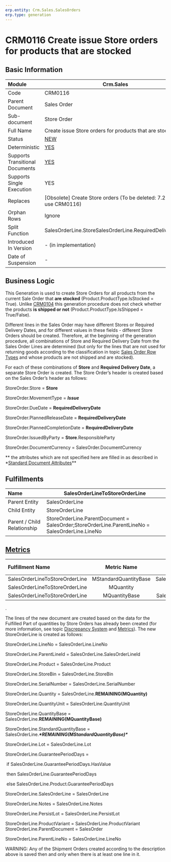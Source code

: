 ```yaml
---
erp.entity: Crm.Sales.SalesOrders
erp.type: generation
---
```


# CRM0116 Create issue Store orders for products that are stocked

## Basic Information

| Module                          | Crm.Sales                                                    |
| :------------------------------ | ------------------------------------------------------------ |
| Code                            | CRM0116                                                      |
| Parent Document                 | Sales Order                                                  |
| Sub-document                    | Store Order                                                  |
| Full Name                       | Create issue Store orders for products that are stocked      |
| Status                          | [NEW](https://enterpriseone.atlassian.net/wiki/spaces/techdoc/pages/215777330/Generation+Procedures+Lifetime+Stages) |
| Deterministic                   | [YES](https://olddocs.erp.net/tech/document-generation-and-transitional-documents-194314241.html) |
| Supports Transitional Documents | [YES](https://olddocs.erp.net/tech/document-generation-and-transitional-documents-194314241.html) |
| Supports Single Execution       | YES                                                          |
| Replaces                        | [Obsolete] Create Store orders (To be deleted: 7.2022; use CRM0116) |
| Orphan Rows                     | Ignore                                                       |
| Split Function                  | SalesOrderLine.StoreSalesOrderLine.RequiredDeliveryDate      |
| Introduced In Version           | - (in implementation)                                        |
| Date of Suspension              | -                                                            |

## Business Logic

This Generation is used to create Store Orders for all products from the current Sale Order that **are stocked** (Product.ProductType.IsStocked = True). Unlike [CRM0104](CRM0104.md) this generation procedure does not check whether the products **is shipped or not** (Product.ProductType.IsShipped = True/False). 

Different lines in the Sales Order may have different Stores or Required Delivery Dates, and for different values in these fields - different Store Orders should be created. Therefore, at the beginning of the generation procedure, all combinations of Store and Required Delivery Date from the Sales Order Lines are determined (but only for the lines that are not used for returning goods according to the classification in topic [Sales Order Row Types](https://enterpriseone.atlassian.net/wiki/spaces/techdoc/pages/82608171/Sales+Order+Row+Types) and whose products are not shipped and are stocked).



For each of these combinations of **Store** and **Required Delivery Date**, a separate Store Order is created. The Store Order’s header is created based on the Sales Order’s header as follows:

StoreOrder.Store = **Store**

StoreOrder.MovementType = ***Issue***

StoreOrder.DueDate = **RequiredDeliveryDate**

StoreOrder.PlannedReleaseDate = **RequiredDeliveryDate**

StoreOrder.PlannedCompletionDate = **RequiredDeliveryDate**

StoreOrder.IssuedByParty = **Store**.ResponsibleParty

StoreOrder.DocumentCurrency = SalesOrder.DocumentCurrency

** the attributes which are not specified here are filled in as described in \*[Standard Document Attributes](https://olddocs.erp.net/tech/standard-document-attributes-221773862.html)**

## Fulfillments

| Name                        | SalesOrderLineToStoreOrderLine                               |
| :-------------------------- | ------------------------------------------------------------ |
| Parent Entity               | SalesOrderLine                                               |
| Child Entity                | StoreOrderLine                                               |
| Parent / Child Relationship | StoreOrderLine.ParentDocument = SalesOrder;StoreOrderLine.ParentLineNo = SalesOrderLine.LineNo |

## [Metrics](https://enterpriseone.atlassian.net/wiki/spaces/techdoc/pages/246054946/Metrics)

| Fulfillment Name               |      Metric Name      |              Measurement Unit               | Parent Value                        | Child Value                         | New Record |
| :----------------------------- | :-------------------: | :-----------------------------------------: | :---------------------------------- | :---------------------------------- | :--------- |
| SalesOrderLineToStoreOrderLine | MStandardQuantityBase | SalesOrderLine..Product.BaseMeasurementUnit | SalesOrderLine.StandardQuantityBase | StoreOrderLine.StandardQuantityBase | YES        |
| SalesOrderLineToStoreOrderLine |       MQuantity       |         SalesOrderLine.QuantityUnit         | SalesOrderLine.Quantity             | StoreOrderLine.Quantity             | NO         |
| SalesOrderLineToStoreOrderLine |     MQuantityBase     | SalesOrderLine.Product.BaseMeasurementUnit  | SalesOrderLine.QuantityBase         | StoreOrderLine.QuantityBase         | NO         |

.

The lines of the new document are created based on the data for the Fulfilled Part of quantities by Store Orders has already been created (for more information, see topic [Discrepancy System](https://enterpriseone.atlassian.net/wiki/spaces/techdoc/pages/22380546/Discrepancy+System) and [Metrics](https://olddocs.erp.net/tech/metrics-246054946.html)). The new StoreOrderLine is created as follows:

StoreOrderLine.LineNo = SalesOrderLine.LineNo

StoreOrderLine.ParentLineId = SalesOrderLine.SalesOrderLineId

StoreOrderLine.Product = SalesOrderLine.Product

StoreOrderLine.StoreBin = SalesOrderLine.StoreBin

StoreOrderLine.SerialNumber = SalesOrderLine.SerialNumber

StoreOrderLine.Quantity = SalesOrderLine.**REMAINING(MQuantity)**

StoreOrderLine.QuantityUnit = SalesOrderLine.QuantityUnit

StoreOrderLine.QuantityBase = SalesOrderLine.**REMAINING(MQuantityBase)**

StoreOrderLine.StandardQuantityBase = SalesOrderLine.***\*REMAINING(MStandardQuantityBase)\****

StoreOrderLine.Lot = SalesOrderLine.Lot

StoreOrderLine.GuaranteePeriodDays =

​          if SalesOrderLine.GuaranteePeriodDays.HasValue

​            then SalesOrderLine.GuaranteePeriodDays

​            else SalesOrderLine.Product.GuaranteePeriodDays

StoreOrderLine.SalesOrderLine = SalesOrderLine

StoreOrderLine.Notes = SalesOrderLine.Notes

StoreOrderLine.PersistLot = SalesOrderLine.PersistLot

StoreOrderLine.ProductVariant = SalesOrderLine.ProductVariant
StoreOrderLine.ParentDocument = SalesOrder

StoreOrderLine.ParentLineNo = SalesOrderLine.LineNo





WARNING: Any of the Shipment Orders created according to the description above is saved then and only when there is at least one line in it.
